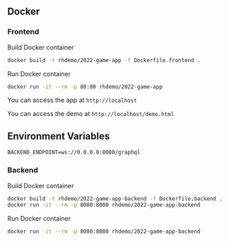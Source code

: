 ## Docker

### Frontend

Build Docker container

```bash
docker build -t rhdemo/2022-game-app -f Dockerfile.frontend .
```

Run Docker container

```bash
docker run -it --rm -p 80:80 rhdemo/2022-game-app
```

You can access the app at `http://localhost`

You can access the demo at `http://localhost/demo.html`

## Environment Variables

```
BACKEND_ENDPOINT=ws://0.0.0.0:8080/graphql
```

### Backend
Build Docker container

```bash
docker build -t rhdemo/2022-game-app-backend -f Dockerfile.backend .
docker run -it --rm -p 8080:8080 rhdemo/2022-game-app-backend
```

Run Docker container

```bash
docker run -it --rm -p 8080:8080 rhdemo/2022-game-app-backend
```
